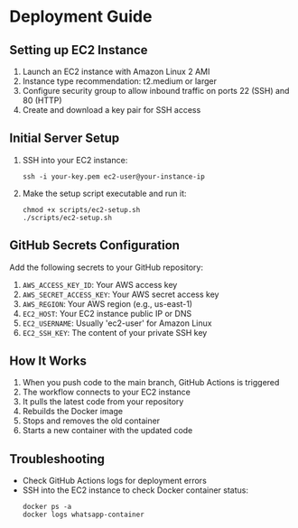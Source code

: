 # Deployment Guide

## Setting up EC2 Instance

1. Launch an EC2 instance with Amazon Linux 2 AMI
2. Instance type recommendation: t2.medium or larger
3. Configure security group to allow inbound traffic on ports 22 (SSH) and 80 (HTTP)
4. Create and download a key pair for SSH access

## Initial Server Setup

1. SSH into your EC2 instance:

   ```
   ssh -i your-key.pem ec2-user@your-instance-ip
   ```

2. Make the setup script executable and run it:
   ```
   chmod +x scripts/ec2-setup.sh
   ./scripts/ec2-setup.sh
   ```

## GitHub Secrets Configuration

Add the following secrets to your GitHub repository:

1. `AWS_ACCESS_KEY_ID`: Your AWS access key
2. `AWS_SECRET_ACCESS_KEY`: Your AWS secret access key
3. `AWS_REGION`: Your AWS region (e.g., us-east-1)
4. `EC2_HOST`: Your EC2 instance public IP or DNS
5. `EC2_USERNAME`: Usually 'ec2-user' for Amazon Linux
6. `EC2_SSH_KEY`: The content of your private SSH key

## How It Works

1. When you push code to the main branch, GitHub Actions is triggered
2. The workflow connects to your EC2 instance
3. It pulls the latest code from your repository
4. Rebuilds the Docker image
5. Stops and removes the old container
6. Starts a new container with the updated code

## Troubleshooting

- Check GitHub Actions logs for deployment errors
- SSH into the EC2 instance to check Docker container status:
  ```
  docker ps -a
  docker logs whatsapp-container
  ```
